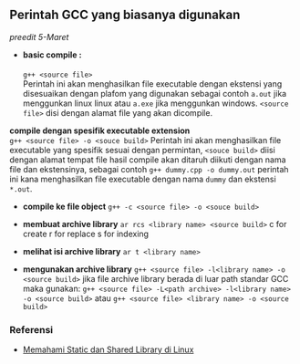 ## Perintah GCC yang biasanya digunakan
*preedit 5-Maret*

- **basic compile :** <br/>
<br/>`g++ <source file>`<br/>
Perintah ini akan menghasilkan file executable dengan ekstensi yang disesuaikan dengan plafom yang digunakan sebagai contoh `a.out` jika menggunkan linux linux atau `a.exe` jika menggunkan windows. `<source file>` disi dengan alamat file yang akan dicompile.


**compile dengan spesifik executable extension** <br/>
`g++ <source file> -o <souce build>`
Perintah ini akan menghasilkan file executable yang spesifik sesuai dengan permintan, `<souce build>` diisi dengan alamat tempat file hasil compile akan ditaruh diikuti dengan nama file dan ekstensinya, sebagai contoh `g++ dummy.cpp -o dummy.out` perintah ini kana menghasilkan file executable dengan nama `dummy` dan ekstensi `*.out`.


- **compile ke file object**
`g++ -c <source file> -o <souce build>`


- **membuat archive library**
`ar rcs <library name> <source build>`
c for create
r for replace
s for indexing


- **melihat isi archive library**
`ar t <library name>`


- **mengunakan archive library**
`g++ <source file> -l<library name> -o <source build>`
jika file archive library berada di luar path standar GCC maka gunakan:
`g++ <source file> -L<path archive> -l<library name> -o <source build>` atau `g++ <source file> <library name> -o <source build>`



### Referensi
- [Memahami Static dan Shared Library di Linux](https://cintaprogramming.com/2018/02/14/memahami-static-dan-shared-library-di-linux/)
